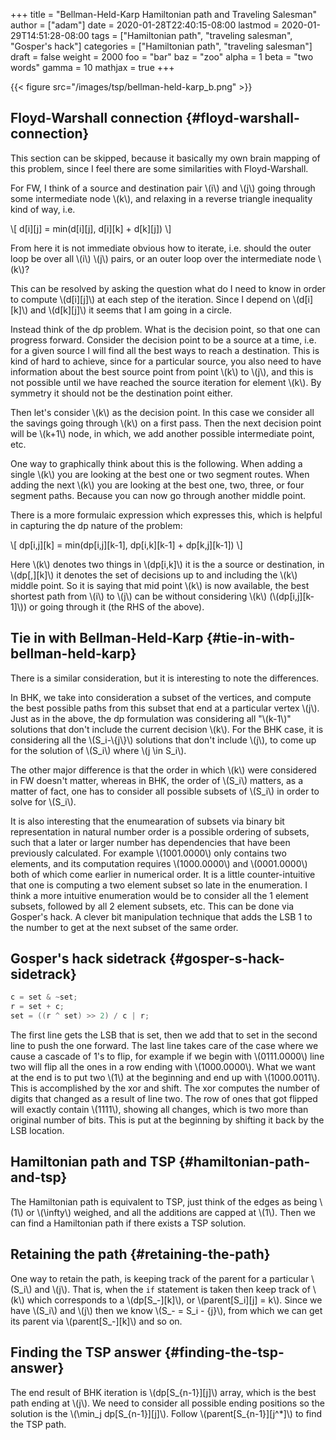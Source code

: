 +++
title = "Bellman-Held-Karp Hamiltonian path and Traveling Salesman"
author = ["adam"]
date = 2020-01-28T22:40:15-08:00
lastmod = 2020-01-29T14:51:28-08:00
tags = ["Hamiltonian path", "traveling salesman", "Gosper's hack"]
categories = ["Hamiltonian path", "traveling salesman"]
draft = false
weight = 2000
foo = "bar"
baz = "zoo"
alpha = 1
beta = "two words"
gamma = 10
mathjax = true
+++

{{< figure src="/images/tsp/bellman-held-karp_b.png" >}}


## Floyd-Warshall connection {#floyd-warshall-connection}

This section can be skipped, because it basically my own brain mapping of this
problem, since I feel there are some similarities with Floyd-Warshall.

For FW, I think of a source and destination pair \\(i\\) and \\(j\\) going through some
intermediate node \\(k\\), and relaxing in a reverse triangle inequality kind of
way, i.e.

\\[
d[i][j] = min(d[i][j], d[i][k] + d[k][j])
\\]

From here it is not immediate obvious how to iterate, i.e. should the outer
loop be over all \\(i\\) \\(j\\) pairs, or an outer loop over the intermediate node
\\(k\\)?

This can be resolved by asking the question what do I need to know in order
to compute \\(d[i][j]\\) at each step of the iteration.  Since I depend on
\\(d[i][k]\\) and \\(d[k][j]\\) it seems that I am going in a circle.

Instead think of the dp problem.  What is the decision point, so that one can
progress forward.  Consider the decision point to be a source at a time, i.e.
for a given source I will find all the best ways to reach a destination.  This
is kind of hard to achieve, since for a particular source, you also need to
have information about the best source point from point \\(k\\) to \\(j\\), and this
is not possible until we have reached the source iteration for element \\(k\\).
By symmetry it should not be the destination point either.

Then let's consider \\(k\\) as the decision point.  In this case we consider all
the savings going through \\(k\\) on a first pass.  Then the next decision point
will be \\(k+1\\) node, in which, we add another possible intermediate point, etc.

One way to graphically think about this is the following. When adding a single
\\(k\\) you are looking at the best one or two segment routes. When adding the next
\\(k\\) you are looking at the best one, two, three, or four segment paths.  Because
you can now go through another middle point.

There is a more formulaic expression which expresses this, which is helpful
in capturing the dp nature of the problem:

\\[
dp[i,j][k] = min(dp[i,j][k-1], dp[i,k][k-1] + dp[k,j][k-1])
\\]

Here \\(k\\) denotes two things in \\(dp[i,k]\\) it is the a source or destination, in
\\(dp[,][k]\\) it denotes the set of decisions up to and including the \\(k\\) middle
point. So it is saying that mid point \\(k\\) is now available, the best shortest
path from \\(i\\) to \\(j\\) can be without considering \\(k\\) (\\(dp[i,j][k-1]\\)) or going
through it (the RHS of the above).


## Tie in with Bellman-Held-Karp {#tie-in-with-bellman-held-karp}

There is a similar consideration, but it is interesting to note the differences.

In BHK, we take into consideration a subset of the vertices, and compute the
best possible paths from this subset that end at a particular vertex \\(j\\).  Just
as in the above, the dp formulation was considering all "\\(k-1\\)" solutions that don't
include the current decision \\(k\\).  For the BHK case, it is considering all the
\\(S\_i-\\{j\\}\\) solutions that don't include \\(j\\), to come up for the solution of
\\(S\_i\\) where \\(j \in S\_i\\).

The other major difference is that the order in which \\(k\\) were considered in FW
doesn't matter, whereas in BHK, the order of \\(S\_i\\) matters, as a matter of fact,
one has to consider all possible subsets of \\(S\_i\\) in order to solve for \\(S\_i\\).

It is also interesting that the enumearation of subsets via binary bit
representation in natural number order is a possible ordering of subsets, such
that a later or larger number has dependencies that have been previously
calculated. For example \\(1001.0000\\) only contains two elements, and its
computation requires \\(1000.0000\\) and \\(0001.0000\\) both of which come earlier in
numerical order. It is a little counter-intuitive that one is computing a two
element subset so late in the enumeration. I think a more intuitive enumeration
would be to consider all the 1 element subsets, followed by all 2 element
subsets, etc. This can be done via Gosper's hack. A clever bit manipulation
technique that adds the LSB 1 to the number to get at the next subset of the
same order.


## Gosper's hack sidetrack {#gosper-s-hack-sidetrack}

```cpp
c = set & ~set;
r = set + c;
set = ((r ^ set) >> 2) / c | r;
```

The first line gets the LSB that is set, then we add that to set in the second
line to push the one forward. The last line takes care of the case where we
cause a cascade of 1's to flip, for example if we begin with \\(0111.0000\\) line
two will flip all the ones in a row ending with \\(1000.0000\\). What we want at the
end is to put two \\(1\\) at the beginning and end up with \\(1000.0011\\). This is
accomplished by the xor and shift. The xor computes the number of digits that
changed as a result of line two. The row of ones that got flipped will exactly
contain \\(1111\\), showing all changes, which is two more than original number of
bits. This is put at the beginning by shifting it back by the LSB location.


## Hamiltonian path and TSP {#hamiltonian-path-and-tsp}

The Hamiltonian path is equivalent to TSP, just think of the edges as being \\(1\\)
or \\(\infty\\) weighed, and all the additions are capped at \\(1\\). Then we can find a
Hamiltonian path if there exists a TSP solution.


## Retaining the path {#retaining-the-path}

One way to retain the path, is keeping track of the parent for a particular
\\(S\_i\\) and \\(j\\).  That is, when the `if` statement is taken then keep track of \\(k\\)
which corresponds to a \\(dp[S\_-][k]\\), or \\(parent[S\_i][j] = k\\).  Since we have
\\(S\_i\\) and \\(j\\) then we know \\(S\_- = S\_i - {j}\\), from which we can get its parent
via \\(parent[S\_-][k]\\) and so on.


## Finding the TSP answer {#finding-the-tsp-answer}

The end result of BHK iteration is \\(dp[S\_{n-1}][j]\\) array, which is the best
path ending at \\(j\\).  We need to consider all possible ending positions so the
solution is the \\(\min\_j dp[S\_{n-1}][j]\\).  Follow \\(parent[S\_{n-1}][j^\*]\\) to
find the TSP path.
